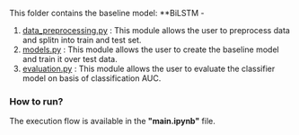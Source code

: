 This folder contains the baseline model: **BiLSTM - 
1. [data_preprocessing.py](data_preprocessing.py) : This module allows the user to preprocess data and splitn into train and test set.
2. [models.py](models.py) : This module allows the user to create the baseline model and train it over test data.
3. [evaluation.py](evaluation.py) : This module allows the user to evaluate the classifier model on basis of classification AUC.

### How to run?

The execution flow is available in the **"main.ipynb"** file.